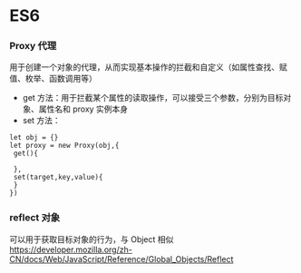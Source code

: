 # ES6

### Proxy 代理

用于创建一个对象的代理，从而实现基本操作的拦截和自定义（如属性查找、赋值、枚举、函数调用等）

- get 方法：用于拦截某个属性的读取操作，可以接受三个参数，分别为目标对象、属性名和 proxy 实例本身
- set 方法：

```JS
let obj = {}
let proxy = new Proxy(obj,{
 get(){

 },
 set(target,key,value){
 }
})

```

### reflect 对象

可以用于获取目标对象的行为，与 Object 相似  
<https://developer.mozilla.org/zh-CN/docs/Web/JavaScript/Reference/Global_Objects/Reflect>
